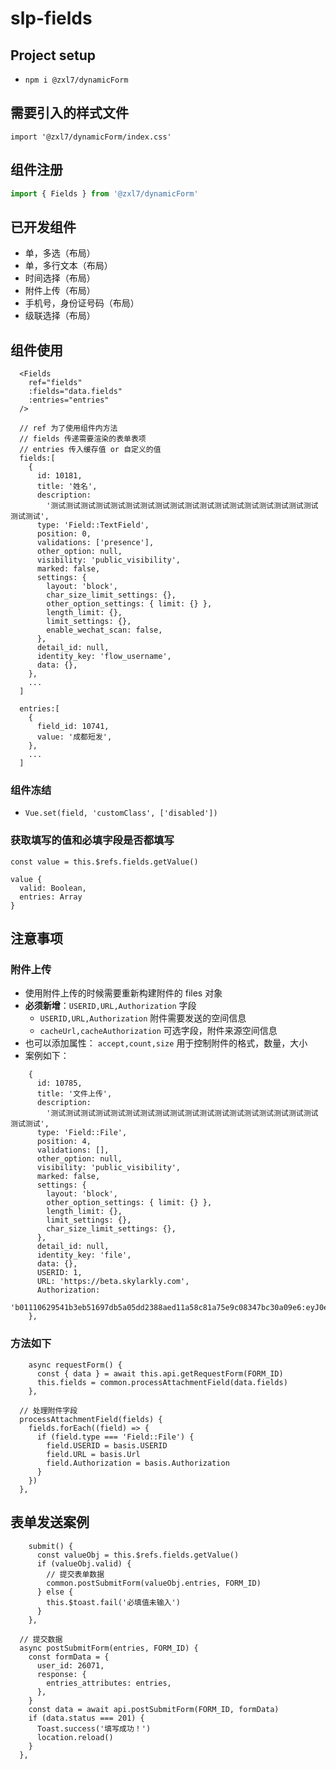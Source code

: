 # slp-fields
## Project setup
- `npm i @zxl7/dynamicForm`
## 需要引入的样式文件
```JS
import '@zxl7/dynamicForm/index.css'
```

## 组件注册
```js
import { Fields } from '@zxl7/dynamicForm'
```

## 已开发组件
- 单，多选（布局）
- 单，多行文本（布局）
- 时间选择（布局）
- 附件上传（布局）
- 手机号，身份证号码（布局）
- 级联选择（布局）

## 组件使用
```JS
  <Fields
    ref="fields"
    :fields="data.fields"
    :entries="entries"
  />

  // ref 为了使用组件内方法 
  // fields 传递需要渲染的表单表项 
  // entries 传入缓存值 or 自定义的值 
  fields:[
    {
      id: 10181,
      title: '姓名',
      description:
        '测试测试测试测试测试测试测试测试测试测试测试测试测试测试测试测试测试测试测试测试',
      type: 'Field::TextField',
      position: 0,
      validations: ['presence'],
      other_option: null,
      visibility: 'public_visibility',
      marked: false,
      settings: {
        layout: 'block',
        char_size_limit_settings: {},
        other_option_settings: { limit: {} },
        length_limit: {},
        limit_settings: {},
        enable_wechat_scan: false,
      },
      detail_id: null,
      identity_key: 'flow_username',
      data: {},
    },
    ...
  ]

  entries:[
    {
      field_id: 10741,
      value: '成都短发',
    },
    ...
  ]
```
### 组件冻结
  - `Vue.set(field, 'customClass', ['disabled'])`

### 获取填写的值和必填字段是否都填写
```TS
const value = this.$refs.fields.getValue()

value {
  valid: Boolean,
  entries: Array
}
```

## 注意事项
### 附件上传
- 使用附件上传的时候需要重新构建附件的 files 对象
- **必须新增**：`USERID,URL,Authorization` 字段
  - `USERID,URL,Authorization` 附件需要发送的空间信息
  - `cacheUrl,cacheAuthorization` 可选字段，附件来源空间信息
- 也可以添加属性： `accept,count,size` 用于控制附件的格式，数量，大小
- 案例如下：
```TS
    {
      id: 10785,
      title: '文件上传',
      description:
        '测试测试测试测试测试测试测试测试测试测试测试测试测试测试测试测试测试测试测试测试',
      type: 'Field::File',
      position: 4,
      validations: [],
      other_option: null,
      visibility: 'public_visibility',
      marked: false,
      settings: {
        layout: 'block',
        other_option_settings: { limit: {} },
        length_limit: {},
        limit_settings: {},
        char_size_limit_settings: {},
      },
      detail_id: null,
      identity_key: 'file',
      data: {},
      USERID: 1,
      URL: 'https://beta.skylarkly.com',
      Authorization:
        'b01110629541b3eb51697db5a05dd2388aed11a58c81a75e9c08347bc30a09e6:eyJ0eXAiOiJKV1QiLCJhbGciOiJIUzI1NiJ9.eyJuYW1lc3BhY2VfaWQiOjF9.wj9V0ZVOOzSPuRYztizJL_5w0u8aJKb05Z73tEV_HuY',
    },
```
### 方法如下
```TS
    async requestForm() {
      const { data } = await this.api.getRequestForm(FORM_ID)
      this.fields = common.processAttachmentField(data.fields)
    },

  // 处理附件字段
  processAttachmentField(fields) {
    fields.forEach((field) => {
      if (field.type === 'Field::File') {
        field.USERID = basis.USERID
        field.URL = basis.Url
        field.Authorization = basis.Authorization
      }
    })
  },
```


## 表单发送案例
``` TS
    submit() {
      const valueObj = this.$refs.fields.getValue()
      if (valueObj.valid) {
        // 提交表单数据
        common.postSubmitForm(valueObj.entries, FORM_ID)
      } else {
        this.$toast.fail('必填值未输入')
      }
    },
```

```TS
  // 提交数据
  async postSubmitForm(entries, FORM_ID) {
    const formData = {
      user_id: 26071,
      response: {
        entries_attributes: entries,
      },
    }
    const data = await api.postSubmitForm(FORM_ID, formData)
    if (data.status === 201) {
      Toast.success('填写成功！')
      location.reload()
    }
  },
```
